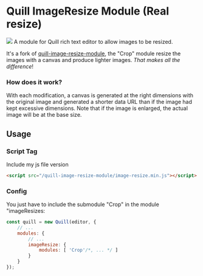 # Quill ImageResize Module (Real resize)
<img src="https://image.noelshack.com/fichiers/2019/33/2/1565714805-fork.jpg"/>
A module for Quill rich text editor to allow images to be resized.

It's a fork of [quill-image-resize-module](https://github.com/kensnyder/quill-image-resize-module),
the "Crop" module resize the images with a canvas and produce lighter images. *That makes all the difference*!

### How does it work? 
With each modification, a canvas is generated at the right dimensions with the original image and generated a shorter data URL than if the image had kept excessive dimensions. Note that if the image is enlarged, the actual image will be at the base size.


## Usage


### Script Tag

Include my js file version

```html
<script src="/quill-image-resize-module/image-resize.min.js"></script>
```

### Config

You just have to include the submodule "Crop" in the module "imageResizes:

```javascript
const quill = new Quill(editor, {
    // ...
    modules: {
        // ...
        imageResize: {
            modules: [ 'Crop'/*, ... */ ]
        }
    }
});
```
